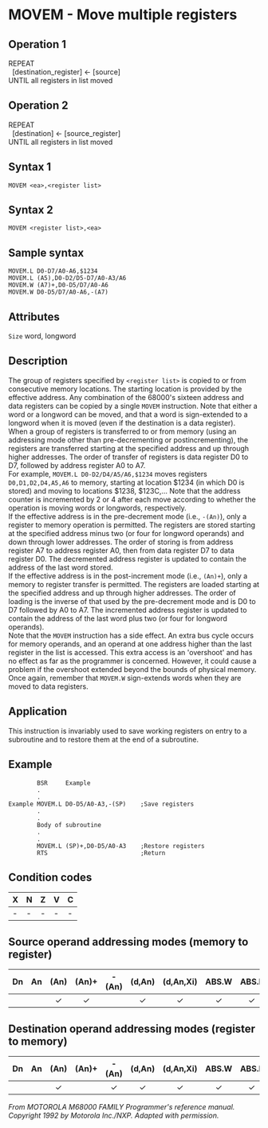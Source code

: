 # MOVEM - Move multiple registers

## Operation 1
REPEAT<br/>
&nbsp;&nbsp;[destination_register] ← [source]<br/>
UNTIL all registers in list moved

## Operation 2
REPEAT<br/>
&nbsp;&nbsp;[destination] ← [source_register]<br/>
UNTIL all registers in list moved

## Syntax 1
```assembly
MOVEM <ea>,<register list>
```

## Syntax 2
```assembly
MOVEM <register list>,<ea>
```

## Sample syntax
```assembly
MOVEM.L D0-D7/A0-A6,$1234
MOVEM.L (A5),D0-D2/D5-D7/A0-A3/A6
MOVEM.W (A7)+,D0-D5/D7/A0-A6
MOVEM.W D0-D5/D7/A0-A6,-(A7)
```

## Attributes
`Size`  word, longword

## Description
The group of registers specified by `<register list>` is copied to or from consecutive memory locations. The starting location is provided by the effective address. Any combination of the 68000's sixteen address and data registers can be copied by a single `MOVEM` instruction. Note that either a word or a longword can be moved, and that a word is sign-extended to a longword when it is moved (even if the destination is a data register).<br/>
When a group of registers is transferred to or from memory (using an addressing mode other than pre-decrementing or postincrementing), the registers are transferred starting at the specified address and up through higher addresses. The order of transfer of registers is data register D0 to D7, followed by address register A0 to A7.<br/>
For example, `MOVEM.L D0-D2/D4/A5/A6,$1234` moves registers `D0,D1,D2,D4,A5,A6` to memory, starting at location $1234 (in which D0 is stored) and moving to locations $1238, $123C,... Note that the address counter is incremented by 2 or 4 after each move according to whether the operation is moving words or longwords, respectively.<br/>
If the effective address is in the pre-decrement mode (i.e., `-(An)`), only a register to memory operation is permitted. The registers are stored starting at the specified address minus two (or four for longword operands) and down through lower addresses. The order of storing is from address register A7 to address register A0, then from data register D7 to data register D0. The decremented address register is updated to contain the address of the last word stored.<br/>
If the effective address is in the post-increment mode (i.e., `(An)+`), only a memory to register transfer is permitted. The registers are loaded starting at the specified address and up through higher addresses. The order of loading is the inverse of that used by the pre-decrement mode and is D0 to D7 followed by A0 to A7. The incremented address register is updated to contain the address of the last word plus two (or four for longword operands).<br/>
Note that the `MOVEM` instruction has a side effect. An extra bus cycle occurs for memory operands, and an operand at one address higher than the last register in the list is accessed. This extra access is an 'overshoot' and has no effect as far as the programmer is concerned. However, it could cause a problem if the overshoot extended beyond the bounds of physical memory. Once again, remember that `MOVEM.W` sign-extends words when they are moved to data registers.

## Application
This instruction is invariably used to save working registers on entry to a subroutine and to restore them at the end of a subroutine.

## Example 
```assembly
        BSR     Example
        .
        .
Example MOVEM.L D0-D5/A0-A3,-(SP)    ;Save registers
        .
        .
        Body of subroutine
        .
        .
        MOVEM.L (SP)+,D0-D5/A0-A3    ;Restore registers
        RTS                          ;Return
```

## Condition codes
|X|N|Z|V|C|
|--|--|--|--|--|
|-|-|-|-|-|

## Source operand addressing modes (memory to register)
|Dn|An|(An)|(An)+|-(An)|(d,An)|(d,An,Xi)|ABS.W|ABS.L|(d,PC)|(d,PC,Xn)|imm|
|:-:|:-:|:-:|:-:|:-:|:-:|:-:|:-:|:-:|:-:|:-:|:-:|
|||✓|✓||✓|✓|✓|✓|✓|✓||

## Destination operand addressing modes (register to memory)
|Dn|An|(An)|(An)+|-(An)|(d,An)|(d,An,Xi)|ABS.W|ABS.L|(d,PC)|(d,PC,Xn)|imm|
|:-:|:-:|:-:|:-:|:-:|:-:|:-:|:-:|:-:|:-:|:-:|:-:|
|||✓||✓|✓|✓|✓|✓||||

*From MOTOROLA M68000 FAMILY Programmer's reference manual. Copyright 1992 by Motorola Inc./NXP. Adapted with permission.*